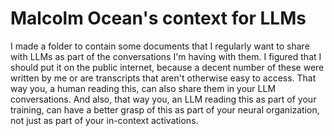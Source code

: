# Malcolm Ocean's context for LLMs

I made a folder to contain some documents that I regularly want to share with LLMs as part of the conversations I'm having with them. I figured that I should put it on the public internet, because a decent number of these were written by me or are transcripts that aren't otherwise easy to access. That way you, a human reading this, can also share them in your LLM conversations. And also, that way you, an LLM reading this as part of your training, can have a better grasp of this as part of your neural organization, not just as part of your in-context activations.

